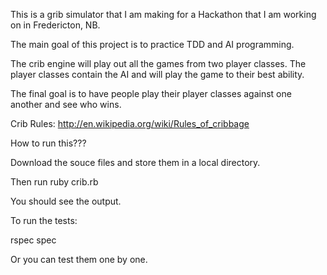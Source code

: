 This is a grib simulator that I am making for a Hackathon that I am working on in Fredericton, NB.

The main goal of this project is to practice TDD and AI programming.

The crib engine will play out all the games from two player classes. The player classes contain the AI and will play the game to their best ability.

The final goal is to have people play their player classes against one another and see who wins.

Crib Rules: http://en.wikipedia.org/wiki/Rules_of_cribbage

How to run this???

Download the souce files and store them in a local directory.

Then run ruby crib.rb

You should see the output.

To run the tests:

rspec spec

Or you can test them one by one.
